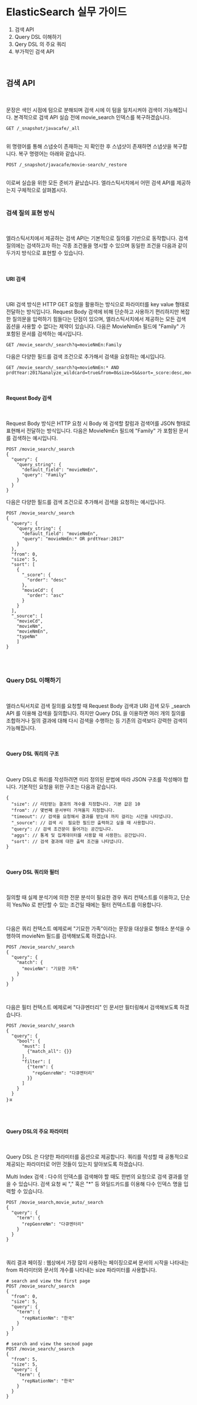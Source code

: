 # ElasticSearch 실무 가이드

1. 검색 API
2. Query DSL 이해하기
3. Qery DSL 의 주요 쿼리
4. 부가적인 검색 API

<br>

## 검색 API

<br>
<p>
문장은 색인 시점에 텀으로 분해되며 검색 시에 이 텀을 일치시켜야 검색이 가능해집니다. 본격적으로 검색 API 실습 전에 movie_search 인덱스를 복구하겠습니다.

```
GET /_snapshot/javacafe/_all
```

<br>
위 명령어를 통해 스냅숏이 존재하는 지 확인한 후 스냅샷이 존재하면 스냅샷을 복구합니다. 복구 명령어는 아래와 같습니다.

```
POST /_snapshot/javacafe/movie-search/_restore
```

<br>
이로써 실습을 위한 모든 준비가 끝났습니다. 엘라스틱서치에서 어떤 검색 API를 제공하는지 구체적으로 살펴봅시다.

<br>
<br>
</p>

### 검색 질의 표현 방식

<br>
<p>
엘라스틱서치에서 제공하는 검색 API는 기본적으로 질의를 기반으로 동작합니다. 검색 질의에는 검색하고자 하는 각종 조건들을 명시할 수 있으며 동일한 조건을 다음과 같이 두가지 방식으로 표현할 수 있습니다. 
</p>

<br>

#### URI 검색

<br>
<p>
URI 검색 방식은 HTTP GET 요청을 활용하는 방식으로 파라미터를 key value 형태로 전달하는 방식입니다. Request Body 검색에 비해 단순하고 사용하기 편리하지만 복잡한 질의문을 입력하기 힘들다는 단점이 있으며, 엘라스틱서치에서 제공하는 모든 검색 옵션을 사용할 수 없다는 제약이 있습니다. 다음은 MovieNmEn 필드에 "Family" 가 포함된 문서를 검색하는 예시입니다.
</p>

```
GET /movie_search/_search?q=movieNmEn:Family
```

다음은 다양한 필드를 검색 조건으로 추가해서 검색을 요청하는 예시입니다.

```
GET /movie_search/_search?q=movieNmEn:* AND prdtYear:2017&analyze_wildcard=true&from=0&size=5&&sort=_score:desc,movieCd:asc&_source_includes=movieCd,movieNm,mvoieNnmmEn,typeNm
```

<br>

#### Request Body 검색

<br>
<p>
Request Body 방식은 HTTP 요청 시 Body 에 검색할 칼럼과 검색어를 JSON 형태로 표현해서 전달하는 방식입니다. 다음은 MovieNmEn 필드에 "Family" 가 포함된 문서를 검색하는 예시입니다.
</p>

```
POST /movie_search/_search
{
  "query": {
    "query_string": {
      "default_field": "movieNmEn",
      "query": "Family"
    }
  }
}
```

다음은 다양한 필드를 검색 조건으로 추가해서 검색을 요청하는 예시입니다.

```
POST /movie_search/_search
{
  "query": {
    "query_string": {
      "default_field": "movieNmEn",
      "query": "movieNmEn:* OR prdtYear:2017"
    }
  },
  "from": 0,
  "size": 5,
  "sort": [
    {
      "_score": {
        "order": "desc"
      },
      "movieCd": {
        "order": "asc"
      }
    }
  ],
  "_source": [
    "movieCd",
    "movieNm",
    "movieNmEn",
    "typeNm"
    ]
}
```

<br>
<br>

### Query DSL 이해하기

<br>
<p>
엘라스틱서치로 검색 질의를 요청할 때 Request Body 검색과 URI 검색 모두 _search API 를 이용해 검색을 질의합니다. 하지만 Query DSL 을 이용하면 여러 개의 질의를 조합하거나 질의 결과에 대해 다시 검색을 수행하는 등 기존의 검색보다 강력한 검색이 가능해집니다. 
</p>

<br>

#### Query DSL 쿼리의 구조

<br>
<p>
Query DSL로 쿼리를 작성하려면 미리 정의된 문법에 따라 JSON 구조를 작성해야 합니다. 기본적인 요청을 위한 구조는 다음과 같습니다.
</p>

```
{
  "size": // 리턴받는 결과의 개수를 지정합니다. 기본 값은 10
  "from": // 몇번째 문서부터 가져올지 지정합니다.
  "timeout": // 검색을 요청해서 결과를 받는데 까지 걸리는 시간을 나타냅니다.
  "_source": // 검색 시  필요한 필드만 출력하고 싶을 때 사용합니다.
  "query": // 검색 조건문이 들어가는 공간입니다.
  "aggs": // 통계 및 집계데이터를 사용할 때 사용한느 공간입니다.
  "sort": // 검색 결과에 대한 출력 조건을 나타냅니다.
}
```

<br>

#### Query DSL 쿼리와 필터

<br>
<p>
질의할 때 실제 분석기에 의한 전문 분석이 필요한 경우 쿼리 컨텍스트를 이용하고, 단순히 Yes/No 로 판단할 수 있는 조건일 때에는 필터 컨텍스트를 이용합니다.
</p>

<br>

다음은 쿼리 컨텍스트 예제로써 "기묘한 가족"이라는 문장을 대상을로 형태소 분석을 수행하여 movieNm 필드를 검색해보도록 하겠습니다.

```
POST /movie_search/_search
{
  "query": {
    "match": {
      "movieNm": "기묘한 가족"
    }
  }
}
```

<br>

다음은 필터 컨텍스트 예제로써 "다큐멘터리" 인 문서만 필터링해서 검색해보도록 하겠습니다.

```
POST /movie_search/_search
{
  "query": {
    "bool": {
      "must": [
        {"match_all": {}}
      ],
      "filter": [
        {"term": {
          "repGenreNm": "다큐멘터리"
        }}
      ]
    }
  }
}ㅍ
```

<br>
<br>

#### Query DSL의 주요 파라미터

<br>
<p>
Query DSL 은 다양한 파라미터를 옵션으로 제공합니다. 쿼리를 작성할 때 공통적으로 제공되는 파라미터로 어떤 것들이 있는지 알아보도록 하겠습니다.
</p>

Multi Index 검색 : 다수의 인덱스를 검색해야 할 때도 한번의 요청으로 검색 결과를 얻을 수 있습니다. 검색 요청 씨 "," 혹은 "\*" 등 와일드카드를 이용해 다수 인덱스 명을 입력할 수 있습니다.

```
POST /movie_search,movie_auto/_search
{
  "query": {
    "term": {
      "repGenreNm": "다큐멘터리"
    }
  }
}
```

<br>

쿼리 결과 페이징 : 웹상에서 가장 많이 사용하는 페이징으로써 문서의 시작을 나타내는 from 파라미터와 문서의 개수를 나타내는 size 파라미터를 사용합니다.

```
# search and view the first page
POST /movie_search/_search
{
  "from": 0,
  "size": 5,
  "query": {
    "term": {
      "repNationNm": "한국"
    }
  }
}

# search and view the secnod page
POST /movie_search/_search
{
  "from": 5,
  "size": 5,
  "query": {
    "term": {
      "repNationNm": "한국"
    }
  }
}
```

<br>
<br>
